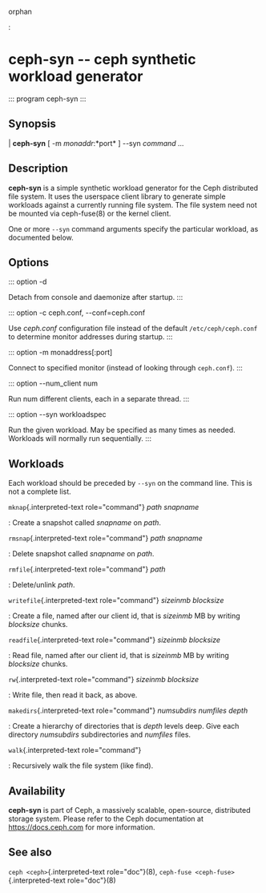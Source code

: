 orphan

:   

# ceph-syn \-- ceph synthetic workload generator

::: program
ceph-syn
:::

## Synopsis

| **ceph-syn** \[ -m *monaddr*:\*port\* \] \--syn *command* *\...*

## Description

**ceph-syn** is a simple synthetic workload generator for the Ceph
distributed file system. It uses the userspace client library to
generate simple workloads against a currently running file system. The
file system need not be mounted via ceph-fuse(8) or the kernel client.

One or more `--syn` command arguments specify the particular workload,
as documented below.

## Options

::: option
-d

Detach from console and daemonize after startup.
:::

::: option
-c ceph.conf, \--conf=ceph.conf

Use *ceph.conf* configuration file instead of the default
`/etc/ceph/ceph.conf` to determine monitor addresses during startup.
:::

::: option
-m monaddress\[:port\]

Connect to specified monitor (instead of looking through `ceph.conf`).
:::

::: option
\--num_client num

Run num different clients, each in a separate thread.
:::

::: option
\--syn workloadspec

Run the given workload. May be specified as many times as needed.
Workloads will normally run sequentially.
:::

## Workloads

Each workload should be preceded by `--syn` on the command line. This is
not a complete list.

`mknap`{.interpreted-text role="command"} *path* *snapname*

:   Create a snapshot called *snapname* on *path*.

`rmsnap`{.interpreted-text role="command"} *path* *snapname*

:   Delete snapshot called *snapname* on *path*.

`rmfile`{.interpreted-text role="command"} *path*

:   Delete/unlink *path*.

`writefile`{.interpreted-text role="command"} *sizeinmb* *blocksize*

:   Create a file, named after our client id, that is *sizeinmb* MB by
    writing *blocksize* chunks.

`readfile`{.interpreted-text role="command"} *sizeinmb* *blocksize*

:   Read file, named after our client id, that is *sizeinmb* MB by
    writing *blocksize* chunks.

`rw`{.interpreted-text role="command"} *sizeinmb* *blocksize*

:   Write file, then read it back, as above.

`makedirs`{.interpreted-text role="command"} *numsubdirs* *numfiles* *depth*

:   Create a hierarchy of directories that is *depth* levels deep. Give
    each directory *numsubdirs* subdirectories and *numfiles* files.

`walk`{.interpreted-text role="command"}

:   Recursively walk the file system (like find).

## Availability

**ceph-syn** is part of Ceph, a massively scalable, open-source,
distributed storage system. Please refer to the Ceph documentation at
<https://docs.ceph.com> for more information.

## See also

`ceph <ceph>`{.interpreted-text role="doc"}(8),
`ceph-fuse <ceph-fuse>`{.interpreted-text role="doc"}(8)

